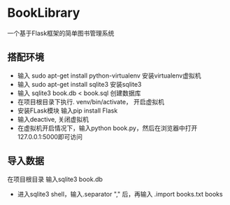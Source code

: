 BookLibrary
===========

一个基于Flask框架的简单图书管理系统


## 搭配环境
 * 输入 sudo apt-get install python-virtualenv 安装virtualenv虚拟机
 * 输入 sudo apt-get install sqlite3 安装sqlite3
 * 输入 sqlite3 book.db < book.sql 创建数据库
 * 在项目根目录下执行. venv/bin/activate， 开启虚拟机
 * 安装FLask模块 输入pip install Flask
 * 输入deactive, 关闭虚拟机
 * 在虚拟机开启情况下，输入python book.py，然后在浏览器中打开127.0.0.1:5000即可访问

## 导入数据
   在项目根目录 输入sqlite3 book.db
 * 进入sqlite3 shell，输入.separator "," 后，再输入 .import books.txt books 

